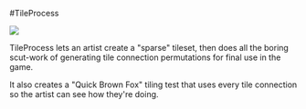 #TileProcess

![](http://github.com/larsiusprime/tdrpg-tools/master/TileProcess/LOOKATME.png)

TileProcess lets an artist create a "sparse" tileset, then does all the boring scut-work of generating tile connection permutations for final use in the game.

It also creates a "Quick Brown Fox" tiling test that uses every tile connection so the artist can see how they're doing.
